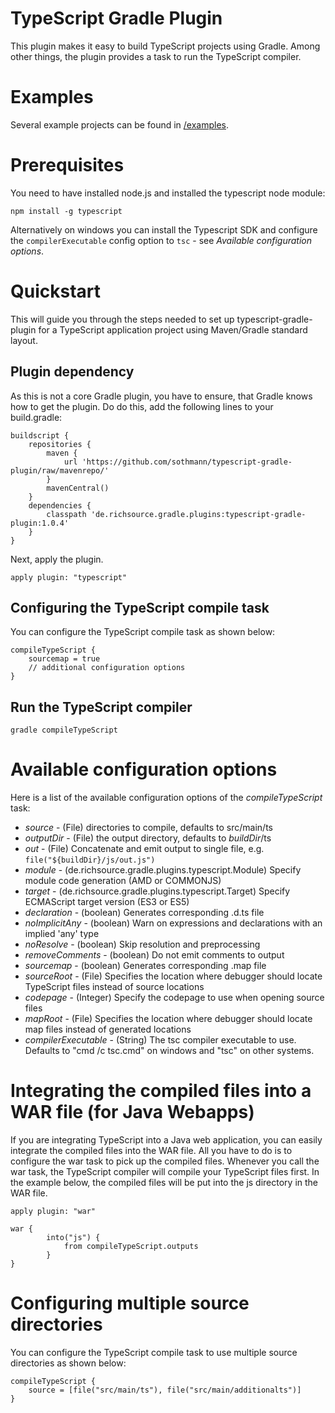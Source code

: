 # TypeScript Gradle Plugin

This plugin makes it easy to build TypeScript projects using Gradle.
Among other things, the plugin provides a task to run the TypeScript compiler.

# Examples

Several example projects can be found in [/examples](examples).

# Prerequisites

You need to have installed node.js and installed the typescript node module:

	npm install -g typescript
	
Alternatively on windows you can install the Typescript SDK and configure the `compilerExecutable` config option to `tsc` - see *Available configuration options*.

# Quickstart

This will guide you through the steps needed to set up typescript-gradle-plugin for a TypeScript application project using Maven/Gradle standard layout.

## Plugin dependency

As this is not a core Gradle plugin, you have to ensure, that Gradle knows how to get the plugin. Do do this, add the following lines to your build.gradle:

    buildscript {
        repositories {
            maven {
                url 'https://github.com/sothmann/typescript-gradle-plugin/raw/mavenrepo/'
            }
            mavenCentral()
        }
        dependencies {
            classpath 'de.richsource.gradle.plugins:typescript-gradle-plugin:1.0.4'
        }
    }

Next, apply the plugin.

	apply plugin: "typescript"
	
## Configuring the TypeScript compile task

You can configure the TypeScript compile task as shown below:

	compileTypeScript {
		sourcemap = true
		// additional configuration options
	}
	
## Run the TypeScript compiler

	gradle compileTypeScript

# Available configuration options

Here is a list of the available configuration options of the _compileTypeScript_ task:

* *source* - (File) directories to compile, defaults to src/main/ts
* *outputDir* - (File) the output directory, defaults to _buildDir_/ts
* *out* - (File) Concatenate and emit output to single file, e.g. `file("${buildDir}/js/out.js")`
* *module* - (de.richsource.gradle.plugins.typescript.Module) Specify module code generation (AMD or COMMONJS)
* *target* - (de.richsource.gradle.plugins.typescript.Target) Specify ECMAScript target version (ES3 or ES5)
* *declaration* - (boolean) Generates corresponding .d.ts file
* *noImplicitAny* - (boolean) Warn on expressions and declarations with an implied 'any' type
* *noResolve* - (boolean) Skip resolution and preprocessing
* *removeComments* - (boolean) Do not emit comments to output
* *sourcemap* - (boolean) Generates corresponding .map file
* *sourceRoot* - (File) Specifies the location where debugger should locate TypeScript files instead of source locations
* *codepage* - (Integer) Specify the codepage to use when opening source files
* *mapRoot* - (File) Specifies the location where debugger should locate map files instead of generated locations
* *compilerExecutable* - (String) The tsc compiler executable to use. Defaults to "cmd /c tsc.cmd" on windows and "tsc" on other systems.

# Integrating the compiled files into a WAR file (for Java Webapps)

If you are integrating TypeScript into a Java web application, you can easily integrate the compiled files into the WAR file.
All you have to do is to configure the war task to pick up the compiled files.
Whenever you call the war task, the TypeScript compiler will compile your TypeScript files first.
In the example below, the compiled files will be put into the js directory in the WAR file.

	apply plugin: "war"
 
	war {
    		into("js") {
        		from compileTypeScript.outputs
    		}
	}

# Configuring multiple source directories

You can configure the TypeScript compile task to use multiple source directories as shown below:

	compileTypeScript {
		source = [file("src/main/ts"), file("src/main/additionalts")]
	}